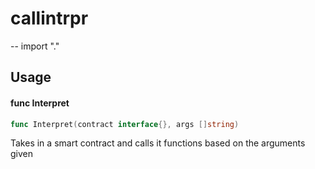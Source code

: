 # callintrpr
--
    import "."


## Usage

#### func  Interpret

```go
func Interpret(contract interface{}, args []string)
```
Takes in a smart contract and calls it functions based on the arguments given
